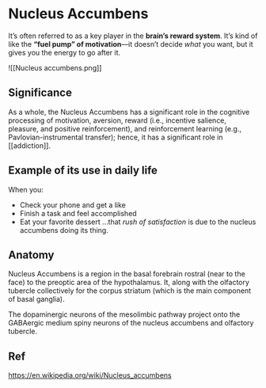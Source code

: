 # Nucleus Accumbens
It’s often referred to as a key player in the **brain’s reward system**. 
It’s kind of like the **“fuel pump” of motivation**—it doesn’t decide _what_ you want, but it gives you the energy to go after it.

![[Nucleus accumbens.png]]
## Significance
As a whole, the Nucleus Accumbens has a significant role in the cognitive processing of motivation, aversion, reward (i.e., incentive salience, pleasure, and positive reinforcement), and reinforcement learning (e.g., Pavlovian-instrumental transfer); hence, it has a significant role in [[addiction]].

## Example of its use in daily life
When you:
- Check your phone and get a like
- Finish a task and feel accomplished
- Eat your favorite dessert 
	…that _rush of satisfaction_ is due to the nucleus accumbens doing its thing.
## Anatomy
Nucleus Accumbens is a region in the basal forebrain rostral (near to the face) to the preoptic area of the hypothalamus. It, along with the olfactory tubercle collectively for the corpus striatum (which is the main component of basal ganglia). 

The dopaminergic neurons of the mesolimbic pathway project onto the GABAergic medium spiny neurons of the nucleus accumbens and olfactory tubercle.
## Ref
https://en.wikipedia.org/wiki/Nucleus_accumbens


